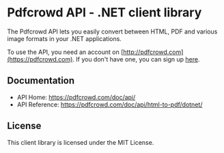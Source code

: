 # Pdfcrowd API - .NET client library

The Pdfcrowd API lets you easily convert between HTML, PDF and various image
formats in your .NET applications.

To use the API, you need an account on
[http://pdfcrowd.com](https://pdfcrowd.com). If you don't have one, you
can sign up [here](https://pdfcrowd.com/pricing/api/).

## Documentation

* API Home:  <https://pdfcrowd.com/doc/api/>
* API Reference:  <https://pdfcrowd.com/doc/api/html-to-pdf/dotnet/>

## License

This client library is licensed under the MIT License.
